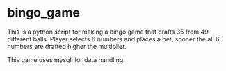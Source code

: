 # bingo_game

This is a python script for making a bingo game that drafts 35 from 49 different balls. 
Player selects 6 numbers and places a bet, sooner the all 6 numbers are drafted higher the multiplier.

This game uses mysqli for data handling.

